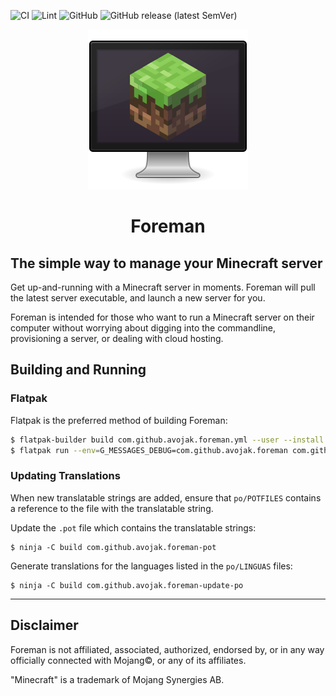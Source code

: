 ![CI](https://github.com/avojak/foreman/workflows/CI/badge.svg)
![Lint](https://github.com/avojak/foreman/workflows/Lint/badge.svg)
![GitHub](https://img.shields.io/github/license/avojak/foreman.svg?color=blue)
![GitHub release (latest SemVer)](https://img.shields.io/github/v/release/avojak/foreman?sort=semver)

<p align="center">
  <img src="data/assets/foreman.svg" alt="Icon" />
</p>
<h1 align="center">Foreman</h1>
<!-- <p align="center">
  <a href="https://appcenter.elementary.io/com.github.avojak.foreman"><img src="https://appcenter.elementary.io/badge.svg" alt="Get it on AppCenter" /></a>
</p> -->

## The simple way to manage your Minecraft server

Get up-and-running with a Minecraft server in moments. Foreman will pull the latest server executable, <!-- establish sensible default settings, -->and launch a new server for you. 

Foreman is intended for those who want to run a Minecraft server on their computer without worrying about digging into the commandline, provisioning a server, or dealing with cloud hosting.

<!-- | ![Screenshot](data/assets/screenshots/foreman-screenshot-01.png) | ![Screenshot](data/assets/screenshots/foreman-screenshot-02.png) |
|------------------------------------------------------------------|------------------------------------------------------------------| -->

## Building and Running

### Flatpak

Flatpak is the preferred method of building Foreman:

```bash
$ flatpak-builder build com.github.avojak.foreman.yml --user --install --force-clean
$ flatpak run --env=G_MESSAGES_DEBUG=com.github.avojak.foreman com.github.avojak.foreman
```

### Updating Translations

When new translatable strings are added, ensure that `po/POTFILES` contains a
reference to the file with the translatable string.

Update the `.pot` file which contains the translatable strings:

```
$ ninja -C build com.github.avojak.foreman-pot
```

Generate translations for the languages listed in the `po/LINGUAS` files:

```
$ ninja -C build com.github.avojak.foreman-update-po
```

---

## Disclaimer

Foreman is not affiliated, associated, authorized, endorsed by, or in any way officially connected with Mojang&copy;, or any of its affiliates.

"Minecraft" is a trademark of Mojang Synergies AB.